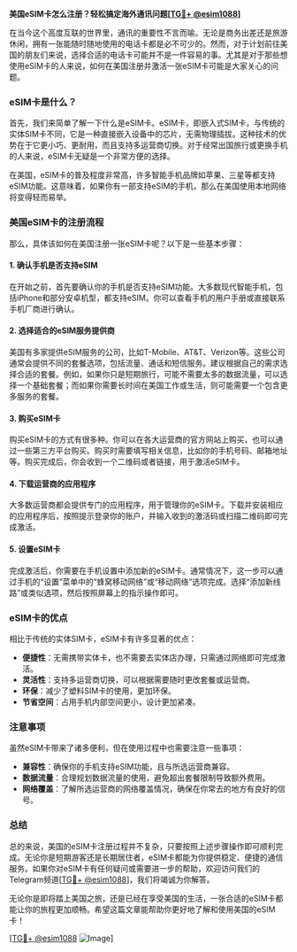 **美国eSIM卡怎么注册？轻松搞定海外通讯问题[[TG💪+ @esim1088](https://t.me/s/esim1088)]**

在当今这个高度互联的世界里，通讯的重要性不言而喻。无论是商务出差还是旅游休闲，拥有一张能随时随地使用的电话卡都是必不可少的。然而，对于计划前往美国的朋友们来说，选择合适的电话卡可能并不是一件容易的事。尤其是对于那些想使用eSIM卡的人来说，如何在美国注册并激活一张eSIM卡可能是大家关心的问题。

### eSIM卡是什么？

首先，我们来简单了解一下什么是eSIM卡。eSIM卡，即嵌入式SIM卡，与传统的实体SIM卡不同，它是一种直接嵌入设备中的芯片，无需物理插拔。这种技术的优势在于它更小巧、更耐用，而且支持多运营商切换。对于经常出国旅行或更换手机的人来说，eSIM卡无疑是一个非常方便的选择。

在美国，eSIM卡的普及程度非常高，许多智能手机品牌如苹果、三星等都支持eSIM功能。这意味着，如果你有一部支持eSIM的手机，那么在美国使用本地网络将变得轻而易举。

### 美国eSIM卡的注册流程

那么，具体该如何在美国注册一张eSIM卡呢？以下是一些基本步骤：

#### 1. **确认手机是否支持eSIM**
   在开始之前，首先要确认你的手机是否支持eSIM功能。大多数现代智能手机，包括iPhone和部分安卓机型，都支持eSIM。你可以查看手机的用户手册或直接联系手机厂商进行确认。

#### 2. **选择适合的eSIM服务提供商**
   美国有多家提供eSIM服务的公司，比如T-Mobile、AT&T、Verizon等。这些公司通常会提供不同的套餐选项，包括流量、通话和短信服务。建议根据自己的需求选择合适的套餐。例如，如果你只是短期旅行，可能不需要太多的数据流量，可以选择一个基础套餐；而如果你需要长时间在美国工作或生活，则可能需要一个包含更多服务的套餐。

#### 3. **购买eSIM卡**
   购买eSIM卡的方式有很多种。你可以在各大运营商的官方网站上购买，也可以通过一些第三方平台购买。购买时需要填写相关信息，比如你的手机号码、邮箱地址等。购买完成后，你会收到一个二维码或者链接，用于激活eSIM卡。

#### 4. **下载运营商的应用程序**
   大多数运营商都会提供专门的应用程序，用于管理你的eSIM卡。下载并安装相应的应用程序后，按照提示登录你的账户，并输入收到的激活码或扫描二维码即可完成激活。

#### 5. **设置eSIM卡**
   完成激活后，你需要在手机设置中添加新的eSIM卡。通常情况下，这一步可以通过手机的“设置”菜单中的“蜂窝移动网络”或“移动网络”选项完成。选择“添加新线路”或类似选项，然后按照屏幕上的指示操作即可。

### eSIM卡的优点

相比于传统的实体SIM卡，eSIM卡有许多显著的优点：

- **便捷性**：无需携带实体卡，也不需要去实体店办理，只需通过网络即可完成激活。
- **灵活性**：支持多运营商切换，可以根据需要随时更改套餐或运营商。
- **环保**：减少了塑料SIM卡的使用，更加环保。
- **节省空间**：占用手机内部空间更小，设计更加紧凑。

### 注意事项

虽然eSIM卡带来了诸多便利，但在使用过程中也需要注意一些事项：

- **兼容性**：确保你的手机支持eSIM功能，且与所选运营商兼容。
- **数据流量**：合理规划数据流量的使用，避免超出套餐限制导致额外费用。
- **网络覆盖**：了解所选运营商的网络覆盖情况，确保在你常去的地方有良好的信号。

### 总结

总的来说，美国的eSIM卡注册过程并不复杂，只要按照上述步骤操作即可顺利完成。无论你是短期游客还是长期居住者，eSIM卡都能为你提供稳定、便捷的通信服务。如果你对eSIM卡有任何疑问或需要进一步的帮助，欢迎访问我们的Telegram频道[[TG💪+ @esim1088](https://t.me/s/esim1088)]，我们将竭诚为你解答。

无论你是即将踏上美国之旅，还是已经在享受美国的生活，一张合适的eSIM卡都能让你的旅程更加顺畅。希望这篇文章能帮助你更好地了解和使用美国的eSIM卡！

[[TG💪+ @esim1088](https://t.me/s/esim1088) ![Image](https://i.postimg.cc/4NQfJmqS/Snipaste-2025-05-13-00-14-12.png)]